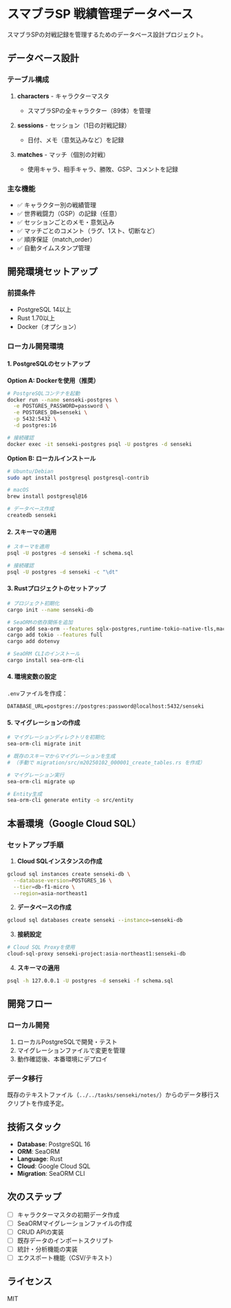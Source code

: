 # スマブラSP 戦績管理データベース

スマブラSPの対戦記録を管理するためのデータベース設計プロジェクト。

## データベース設計

### テーブル構成

1. **characters** - キャラクターマスタ
   - スマブラSPの全キャラクター（89体）を管理
   
2. **sessions** - セッション（1日の対戦記録）
   - 日付、メモ（意気込みなど）を記録
   
3. **matches** - マッチ（個別の対戦）
   - 使用キャラ、相手キャラ、勝敗、GSP、コメントを記録

### 主な機能

- ✅ キャラクター別の戦績管理
- ✅ 世界戦闘力（GSP）の記録（任意）
- ✅ セッションごとのメモ・意気込み
- ✅ マッチごとのコメント（ラグ、1スト、切断など）
- ✅ 順序保証（match_order）
- ✅ 自動タイムスタンプ管理

## 開発環境セットアップ

### 前提条件

- PostgreSQL 14以上
- Rust 1.70以上
- Docker（オプション）

### ローカル開発環境

#### 1. PostgreSQLのセットアップ

**Option A: Dockerを使用（推奨）**

```bash
# PostgreSQLコンテナを起動
docker run --name senseki-postgres \
  -e POSTGRES_PASSWORD=password \
  -e POSTGRES_DB=senseki \
  -p 5432:5432 \
  -d postgres:16

# 接続確認
docker exec -it senseki-postgres psql -U postgres -d senseki
```

**Option B: ローカルインストール**

```bash
# Ubuntu/Debian
sudo apt install postgresql postgresql-contrib

# macOS
brew install postgresql@16

# データベース作成
createdb senseki
```

#### 2. スキーマの適用

```bash
# スキーマを適用
psql -U postgres -d senseki -f schema.sql

# 接続確認
psql -U postgres -d senseki -c "\dt"
```

#### 3. Rustプロジェクトのセットアップ

```bash
# プロジェクト初期化
cargo init --name senseki-db

# SeaORMの依存関係を追加
cargo add sea-orm --features sqlx-postgres,runtime-tokio-native-tls,macros
cargo add tokio --features full
cargo add dotenvy

# SeaORM CLIのインストール
cargo install sea-orm-cli
```

#### 4. 環境変数の設定

`.env`ファイルを作成：

```env
DATABASE_URL=postgres://postgres:password@localhost:5432/senseki
```

#### 5. マイグレーションの作成

```bash
# マイグレーションディレクトリを初期化
sea-orm-cli migrate init

# 既存のスキーマからマイグレーションを生成
# （手動で migration/src/m20250102_000001_create_tables.rs を作成）

# マイグレーション実行
sea-orm-cli migrate up

# Entity生成
sea-orm-cli generate entity -o src/entity
```

## 本番環境（Google Cloud SQL）

### セットアップ手順

1. **Cloud SQLインスタンスの作成**

```bash
gcloud sql instances create senseki-db \
  --database-version=POSTGRES_16 \
  --tier=db-f1-micro \
  --region=asia-northeast1
```

2. **データベースの作成**

```bash
gcloud sql databases create senseki --instance=senseki-db
```

3. **接続設定**

```bash
# Cloud SQL Proxyを使用
cloud-sql-proxy senseki-project:asia-northeast1:senseki-db
```

4. **スキーマの適用**

```bash
psql -h 127.0.0.1 -U postgres -d senseki -f schema.sql
```

## 開発フロー

### ローカル開発

1. ローカルPostgreSQLで開発・テスト
2. マイグレーションファイルで変更を管理
3. 動作確認後、本番環境にデプロイ

### データ移行

既存のテキストファイル（`../../tasks/senseki/notes/`）からのデータ移行スクリプトを作成予定。

## 技術スタック

- **Database**: PostgreSQL 16
- **ORM**: SeaORM
- **Language**: Rust
- **Cloud**: Google Cloud SQL
- **Migration**: SeaORM CLI

## 次のステップ

- [ ] キャラクターマスタの初期データ作成
- [ ] SeaORMマイグレーションファイルの作成
- [ ] CRUD APIの実装
- [ ] 既存データのインポートスクリプト
- [ ] 統計・分析機能の実装
- [ ] エクスポート機能（CSV/テキスト）

## ライセンス

MIT
